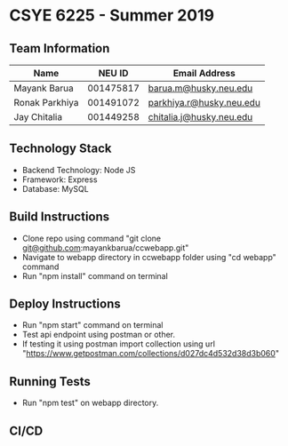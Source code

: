 # CSYE 6225 - Summer 2019

## Team Information

| Name | NEU ID | Email Address |
| --- | --- | --- |
|Mayank Barua |001475817 |barua.m@husky.neu.edu |
|Ronak Parkhiya|001491072 |parkhiya.r@husky.neu.edu |
|Jay Chitalia |001449258 |chitalia.j@husky.neu.edu |

## Technology Stack
* Backend Technology: Node JS
* Framework: Express
* Database: MySQL
 

## Build Instructions
* Clone repo using command "git clone git@github.com:mayankbarua/ccwebapp.git"
* Navigate to webapp directory in ccwebapp folder using "cd webapp" command
* Run "npm install" command on terminal

## Deploy Instructions
* Run "npm start" command on terminal
* Test api endpoint using postman or other.
* If testing it using postman import collection using url "https://www.getpostman.com/collections/d027dc4d532d38d3b060"

## Running Tests
* Run "npm test" on webapp directory.

## CI/CD


